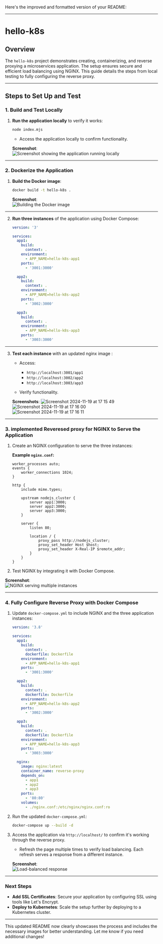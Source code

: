 Here's the improved and formatted version of your README:

---

# hello-k8s

## Overview

The `hello-k8s` project demonstrates creating, containerizing, and reverse proxying a microservices application. The setup ensures secure and efficient load balancing using NGINX. This guide details the steps from local testing to fully configuring the reverse proxy.

---

## Steps to Set Up and Test

### 1. Build and Test Locally

1. **Run the application locally** to verify it works:

   ```bash
   node index.mjs
   ```

   - Access the application locally to confirm functionality.

   **Screenshot**:  
   ![Screenshot showing the application running locally](https://github.com/user-attachments/assets/a53adbe3-3093-4cb1-bdc3-a46aa9cb06c6)

---

### 2. Dockerize the Application

1. **Build the Docker image**:

   ```bash
   docker build -t hello-k8s .
   ```
   **Screenshot**:  
   ![Building the Docker image](https://github.com/user-attachments/assets/81e5c919-d226-4505-addc-e8567616df96)

---

2. **Run three instances** of the application using Docker Compose:

   ```yaml
   version: '3'

   services:
     app1:
       build:
         context: .
       environment:
         - APP_NAME=hello-k8s-app1
       ports:
         - '3001:3000'

     app2:
       build:
         context: .
       environment:
         - APP_NAME=hello-k8s-app2
       ports:
         - '3002:3000'

     app3:
       build:
         context: .
       environment:
         - APP_NAME=hello-k8s-app3
       ports:
         - '3003:3000'
   ```

---

3. **Test each instance** with an updated nginx image  :

   - Access:
     - `http://localhost:3001/app1`
     - `http://localhost:3002/app2`
     - `http://localhost:3003/app3`

   - Verify functionality.

   **Screenshots**:
    ![Screenshot 2024-11-19 at 17 15 49](https://github.com/user-attachments/assets/e11fbe11-fd41-431b-a8d4-7e8bbc0cfc53)
  ![Screenshot 2024-11-19 at 17 16 00](https://github.com/user-attachments/assets/b95eb7cd-cf38-4498-9e67-b544adf5da9f)
  ![Screenshot 2024-11-19 at 17 16 11](https://github.com/user-attachments/assets/c182e1a4-2ecd-4082-8aec-875e1908d158)
   
  
 
---

### 3. implemented Reveresed proxy for NGINX to Serve the Application

1. Create an NGINX configuration to serve the three instances:  

   **Example `nginx.conf`:**
   ```nginx
   worker_processes auto;
   events {
       worker_connections 1024;
   }

   http {
       include mime.types;

       upstream nodejs_cluster {
           server app1:3000;
           server app2:3000;
           server app3:3000;
       }

       server {
           listen 80;

           location / {
               proxy_pass http://nodejs_cluster;
               proxy_set_header Host $host;
               proxy_set_header X-Real-IP $remote_addr;
           }
       }
   }
   ```

2. Test NGINX by integrating it with Docker Compose.

**Screenshot**:  
![NGINX serving multiple instances](https://github.com/user-attachments/assets/213a7dde-a81e-45fd-af64-4ce51d5d33aa)

---

### 4. Fully Configure Reverse Proxy with Docker Compose

1. Update `docker-compose.yml` to include NGINX and the three application instances:

   ```yaml
   version: '3.8'

   services:
     app1:
       build:
         context: .
         dockerfile: Dockerfile
       environment:
         - APP_NAME=hello-k8s-app1
       ports:
         - '3001:3000'

     app2:
       build:
         context: .
         dockerfile: Dockerfile
       environment:
         - APP_NAME=hello-k8s-app2
       ports:
         - '3002:3000'

     app3:
       build:
         context: .
         dockerfile: Dockerfile
       environment:
         - APP_NAME=hello-k8s-app3
       ports:
         - '3003:3000'

     nginx:
       image: nginx:latest
       container_name: reverse-proxy
       depends_on:
         - app1
         - app2
         - app3
       ports:
         - '80:80'
       volumes:
         - ./nginx.conf:/etc/nginx/nginx.conf:ro
   ```

2. Run the updated `docker-compose.yml`:

   ```bash
   docker-compose up --build -d
   ```

3. Access the application via `http://localhost/` to confirm it's working through the reverse proxy.

   - Refresh the page multiple times to verify load balancing. Each refresh serves a response from a different instance.

   **Screenshot**:  
   ![Load-balanced response](https://github.com/user-attachments/assets/1858f277-ac24-42c5-9221-85d55418fb6f)

---

### Next Steps

- **Add SSL Certificates**: Secure your application by configuring SSL using tools like Let's Encrypt.  
- **Deploy to Kubernetes**: Scale the setup further by deploying to a Kubernetes cluster.

--- 

This updated README now clearly showcases the process and includes the necessary images for better understanding. Let me know if you need additional changes!
